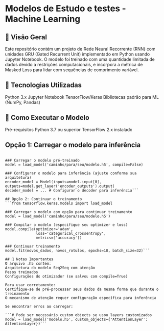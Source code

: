 # Modelos de Estudo e testes - Machine Learning

## 📌 Visão Geral
Este repositório contém um projeto de Rede Neural Recorrente (RNN) com unidades GRU (Gated Recurrent Unit) implementado em Python usando Jupyter Notebook. O modelo foi treinado com uma quantidade limitada de dados devido a restrições computacionais, e incorpora a métrica de Masked Loss para lidar com sequências de comprimento variável.

## 🧠 Tecnologias Utilizadas
Python 3.x
Jupyter Notebook
TensorFlow/Keras
Bibliotecas padrão para ML (NumPy, Pandas)

## 🚀 Como Executar o Modelo
Pré-requisitos
Python 3.7 ou superior
TensorFlow 2.x instalado

## Opção 1: Carregar o modelo para inferência
```from tensorflow.keras.models import load_model

### Carregar o modelo pré-treinado
model = load_model('caminho/para/seu/modelo.h5', compile=False)

### Configurar o modelo para inferência (ajuste conforme sua arquitetura)
encoder_model = Model(inputs=model.input[0], outputs=model.get_layer('encoder_outputs').output)
decoder_model = ... # Configurar o decoder para inferência```

## Opção 2: Continuar o treinamento
```from tensorflow.keras.models import load_model

### Carregar o modelo com opção para continuar treinamento
model = load_model('caminho/para/seu/modelo.h5')

### Compilar o modelo (especifique seu optimizer e loss)
model.compile(optimizer='adam', 
              loss='categorical_crossentropy',
              metrics=['accuracy'])

### Continuar treinamento
model.fit(novos_dados, novos_rotulos, epochs=10, batch_size=32)```

## 📝 Notas Importantes
O arquivo .h5 contém:
Arquitetura do modelo Seq2Seq com atenção
Pesos treinados
Configurações do otimizador (se salvou com compile=True)

Para usar corretamente:
Certifique-se de pré-processar seus dados da mesma forma que durante o treinamento
O mecanismo de atenção requer configuração específica para inferência

Se encontrar erros ao carregar:

```# Pode ser necessário custom_objects se usou layers customizados
model = load_model('modelo.h5', custom_objects={'AttentionLayer': AttentionLayer})```